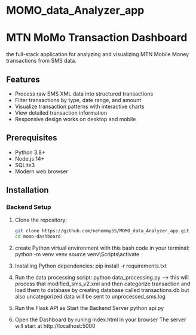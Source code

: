 # MOMO_data_Analyzer_app
# MTN MoMo Transaction Dashboard

the full-stack application for analyzing and visualizing MTN Mobile Money transactions from SMS data.


## Features

- Process raw SMS XML data into structured transactions
- Filter transactions by type, date range, and amount
- Visualize transaction patterns with interactive charts
- View detailed transaction information
- Responsive design works on desktop and mobile

## Prerequisites

- Python 3.8+
- Node.js 14+
- SQLite3
- Modern web browser

## Installation

### Backend Setup

1. Clone the repository:
   ```bash
   git clone https://github.com/nehemmy55/MOMO_data_Analyzer_app.git
   cd momo-dashboard

2. create Python virtual environment with this bash code in your terminal:
   python -m venv venv
   source venv\Scripts\activate

3. Installing  Python dependencies:
   pip install -r requirements.txt

4. Run the data processing script:
   python data_processing.py --> this will process that modified_sms_v2.xml and then categorize transaction and load them to database by creating database called transactions.db but also uncategorized data will be sent to unprocessed_sms.log

5. Run the Flask API as Start the Backend Server
     python api.py

6.  Open the Dashboard by runing index.html in your browser
    The server will start at http://localhost:5000

